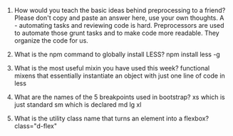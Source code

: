 1. How would you teach the basic ideas behind preprocessing to a friend?  Please don't copy and paste an answer here, use your own thoughts.
A - automating tasks and reviewing code is hard. Preprocessors are used to automate those grunt tasks and to make code more readable. They organize the code for us. 

2. What is the npm command to globally install LESS?
npm install less -g
3. What is the most useful mixin you have used this week?
functional mixens that essentially instantiate an object with just one line of code in less

4. What are the names of the 5 breakpoints used in bootstrap?
xs which is just standard
sm which is declared
md
lg 
xl

5. What is the utility class name that turns an element into a flexbox?
class="d-flex"